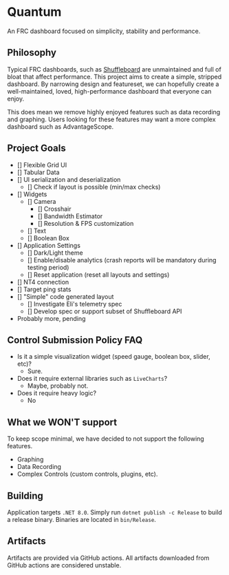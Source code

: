 # Quantum

An FRC dashboard focused on simplicity, stability and performance.

## Philosophy

Typical FRC dashboards, such as [Shuffleboard](https://docs.wpilib.org/en/stable/dashboards/shuffleboard) are unmaintained and full of bloat that affect performance. This project aims to create a simple, stripped dashboard. By narrowing design and featureset, we can hopefully create a well-maintained, loved, high-performance dashboard that everyone can enjoy.

This does mean we remove highly enjoyed features such as data recording and graphing. Users looking for these features may want a more complex dashboard such as AdvantageScope.

## Project Goals

- [] Flexible Grid UI
- [] Tabular Data
- [] UI serialization and deserialization
  - [] Check if layout is possible (min/max checks)
- [] Widgets
  - [] Camera
    - [] Crosshair
    - [] Bandwidth Estimator
    - [] Resolution & FPS customization
  - [] Text
  - [] Boolean Box
- [] Application Settings
  - [] Dark/Light theme
  - [] Enable/disable analytics (crash reports will be mandatory during testing period)
  - [] Reset application (reset all layouts and settings)
- [] NT4 connection
- [] Target ping stats
- [] "Simple" code generated layout
  - [] Investigate Eli's telemetry spec
  - [] Develop spec or support subset of Shuffleboard API
- Probably more, pending

## Control Submission Policy FAQ

- Is it a simple visualization widget (speed gauge, boolean box, slider, etc)?
  - Sure.
- Does it require external libraries such as `LiveCharts`?
  - Maybe, probably not.
- Does it require heavy logic?
  - No

## What we WON'T support

To keep scope minimal, we have decided to not support the following features.

- Graphing
- Data Recording
- Complex Controls (custom controls, plugins, etc).

## Building

Application targets `.NET 8.0`. Simply run `dotnet publish -c Release` to build a release binary. Binaries are located in `bin/Release`.

## Artifacts

Artifacts are provided via GitHub actions. All artifacts downloaded from GitHub actions are considered unstable.
